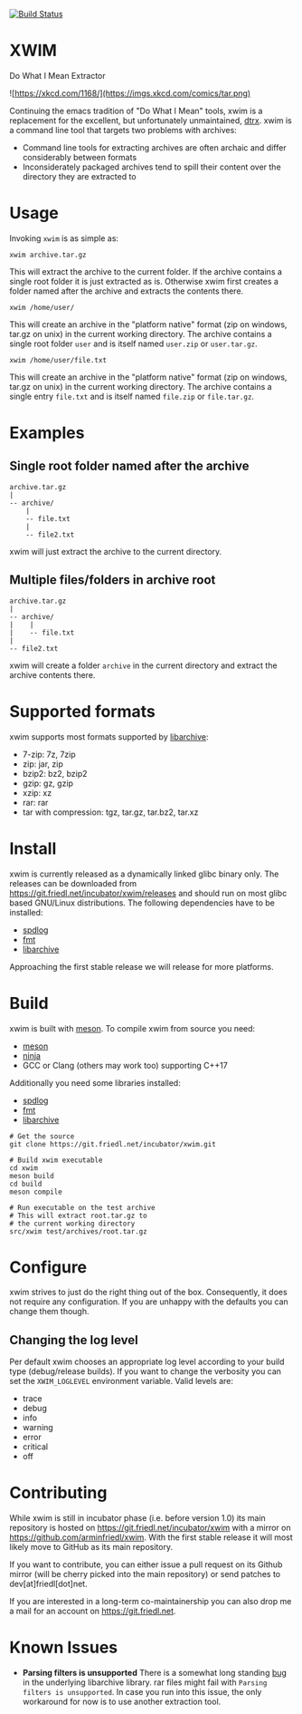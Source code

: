 [![Build Status](https://drone.friedl.net/api/badges/incubator/xwim/status.svg)](https://drone.friedl.net/incubator/xwim)

# XWIM
Do What I Mean Extractor

![https://xkcd.com/1168/](https://imgs.xkcd.com/comics/tar.png)

Continuing the emacs tradition of "Do What I Mean" tools, xwim is a replacement
for the excellent, but unfortunately unmaintained,
[dtrx](https://github.com/brettcs/dtrx). xwim is a command line tool that
targets two problems with archives:

- Command line tools for extracting archives are often archaic and differ
considerably between formats
- Inconsiderately packaged archives tend to spill their content over the
directory they are extracted to

# Usage
Invoking `xwim` is as simple as:

```shell
xwim archive.tar.gz
```

This will extract the archive to the current folder. If the archive contains a
single root folder it is just extracted as is. Otherwise xwim first creates a
folder named after the archive and extracts the contents there.


```shell
xwim /home/user/
```

This will create an archive in the "platform native" format (zip on windows,
tar.gz on unix) in the current working directory. The archive contains a single
root folder `user` and is itself named `user.zip` or `user.tar.gz`.

```shell
xwim /home/user/file.txt
```

This will create an archive in the "platform native" format (zip on windows,
tar.gz on unix) in the current working directory. The archive contains a single
entry `file.txt` and is itself named `file.zip` or `file.tar.gz`.

# Examples

## Single root folder named after the archive

```
archive.tar.gz
|
-- archive/
    |
    -- file.txt
    |
    -- file2.txt
```

xwim will just extract the archive to the current directory.

## Multiple files/folders in archive root

```
archive.tar.gz
|
-- archive/
|    |
|    -- file.txt
| 
-- file2.txt
```

xwim will create a folder `archive` in the current directory and extract the
archive contents there.

# Supported formats
xwim supports most formats supported by [libarchive](https://libarchive.org/):

- 7-zip: 7z, 7zip
- zip: jar, zip 
- bzip2: bz2, bzip2
- gzip: gz, gzip
- xzip: xz
- rar: rar
- tar with compression: tgz, tar.gz, tar.bz2, tar.xz

# Install
xwim is currently released as a dynamically linked glibc binary only. The
releases can be downloaded from https://git.friedl.net/incubator/xwim/releases
and should run on most glibc based GNU/Linux distributions. The following
dependencies have to be installed:
- [spdlog](https://github.com/gabime/spdlog)
- [fmt](https://github.com/fmtlib/fmt)
- [libarchive](https://github.com/libarchive/libarchive)

Approaching the first stable release we will release for more platforms.

# Build
xwim is built with [meson](https://mesonbuild.com/). To compile xwim from source
you need:
- [meson](https://mesonbuild.com/)
- [ninja](https://ninja-build.org/)
- GCC or Clang (others may work too) supporting C++17

Additionally you need some libraries installed:
- [spdlog](https://github.com/gabime/spdlog)
- [fmt](https://github.com/fmtlib/fmt)
- [libarchive](https://github.com/libarchive/libarchive)


``` shell
# Get the source
git clone https://git.friedl.net/incubator/xwim.git

# Build xwim executable
cd xwim
meson build
cd build
meson compile

# Run executable on the test archive
# This will extract root.tar.gz to 
# the current working directory
src/xwim test/archives/root.tar.gz
```

# Configure
xwim strives to just do the right thing out of the box. Consequently, it does
not require any configuration. If you are unhappy with the defaults you can
change them though.

## Changing the log level
Per default xwim chooses an appropriate log level according to your build type
(debug/release builds). If you want to change the verbosity you can set the
`XWIM_LOGLEVEL` environment variable. Valid levels are:
- trace
- debug
- info
- warning
- error
- critical
- off

# Contributing
While xwim is still in incubator phase (i.e. before version 1.0) its main
repository is hosted on https://git.friedl.net/incubator/xwim with a mirror on
https://github.com/arminfriedl/xwim. With the first stable release it will most
likely move to GitHub as its main repository.

If you want to contribute, you can either issue a pull request on its Github
mirror (will be cherry picked into the main repository) or send patches to
dev[at]friedl[dot]net.

If you are interested in a long-term co-maintainership you can also drop me a
mail for an account on https://git.friedl.net.

# Known Issues

- <strong>Parsing filters is unsupported</strong> 
  There is a somewhat long standing
  [bug](https://github.com/libarchive/libarchive/issues/373) in the underlying
  libarchive library. rar files might fail with `Parsing filters is
  unsupported`. In case you run into this issue, the only workaround for now is
  to use another extraction tool.
